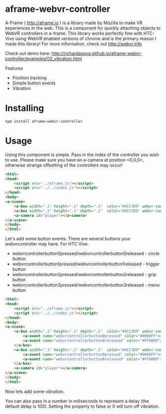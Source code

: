 # aframe-webvr-controller
A-Frame ( http://aframe.io ) is a library made by Mozilla to make VR experiences in the web.
This is a component for quickly attaching objects to WebVR controllers in a-frame. This library works perfectly fine with HTC-Vive using WebVR enabled versions of chrome and is the primary reason I made this library! For more information, check out http://webvr.info

Check out demo here: http://richardanaya.github.io/aframe-webvr-controller/examples/02_vibration.html

Features
* Position tracking
* Simple button events
* Vibration

# Installing

```
npm install aframe-webvr-controller
```

# Usage 
Using this component is simple. Pass in the index of the controller you wish to use.  Please make sure you have an a-camera at position <0,0,0>, otherwise strange offsetting of the controllers may occur!

```html 
<html>
<head>
    <script src="../aframe.js"></script>
    <script src="../../index.js"></script>
</head>
<body>
<a-scene>
    <a-box width=".1" height=".1" depth=".1"  color="#4CC3D9" webvr-controller="0"></a-box>
    <a-box width=".1" height=".1" depth=".1"  color="#4CC3D9" webvr-controller="1"></a-box>
    <a-camera id="player"></a-camera>
</a-scene>
</body>
</html>
```

Let's add some button events. There are several buttons your webvrcontroller may have. For HTC Vive:
* webvrcontrollerbutton0pressed/webvrcontrollerbutton0released - circle button
* webvrcontrollerbutton1pressed/webvrcontrollerbutton1released - trigger button
* webvrcontrollerbutton2pressed/webvrcontrollerbutton2released - grip button
* webvrcontrollerbutton3pressed/webvrcontrollerbutton3released - menu button

```html
<html>
<head>
    <script src="../aframe.js"></script>
    <script src="../../index.js"></script>
</head>
<body>
<a-scene>
    <a-box width=".1" height=".1" depth=".1"  color="#4CC3D9" webvr-controller="0">
        <a-event name="webvrcontrollerbutton0pressed" color="#0000FF"></a-event>
        <a-event name="webvrcontrollerbutton0released" color="#FF0000"></a-event>
    </a-box>
    <a-box width=".1" height=".1" depth=".1"  color="#4CC3D9" webvr-controller="1">
        <a-event name="webvrcontrollerbutton0pressed" color="#0000FF"></a-event>
        <a-event name="webvrcontrollerbutton0released" color="#FF0000"></a-event>
    </a-box>
    <a-camera id="player"></a-camera>
</a-scene>
</body>
</html>
```

Now lets add some vibration.

<html>
<head>
    <script src="../aframe.js"></script>
    <script src="../../index.js"></script>
</head>
<body>
<a-scene>
    <a-box width=".1" height=".1" depth=".1"  color="#4CC3D9" webvr-controller="0">
        <a-event name="webvrcontrollerbutton1pressed" color="#0000FF" webvr-controller-vibration="true"></a-event>
        <a-event name="webvrcontrollerbutton1released" color="#FF0000" webvr-controller-vibration="false"></a-event>
    </a-box>
    <a-box width=".1" height=".1" depth=".1"  color="#4CC3D9" webvr-controller="1">
        <a-event name="webvrcontrollerbutton1pressed" color="#0000FF" webvr-controller-vibration="true"></a-event>
        <a-event name="webvrcontrollerbutton1released" color="#FF0000" webvr-controller-vibration="false"></a-event>
    </a-box>
    <a-camera id="player"></a-camera>
</a-scene>
</body>
</html>

You can also pass in a number in millseconds to represent a delay (the default delay is 100). Setting the property to false or 0 will turn off vibration.
